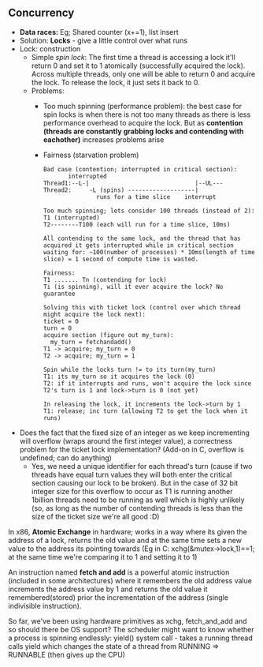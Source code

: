 ## Concurrency
- **Data races:** Eg; Shared counter (x+=1), list insert
- Solution: **Locks** - give a little control over what runs
- Lock: construction
  - Simple *spin lock*: The first time a thread is accessing a lock it'll return 0 and set it to 1 atomically (successfully acquired the lock). Across multiple threads, only one will be able to return 0 and acquire the lock. To release the lock, it just sets it back to 0.
  - Problems:
    - Too much spinning (performance problem): the best case for spin locks is when there is not too many threads as there is less performance overhead to acquire the lock. But as **contention (threads are constantly grabbing locks and contending with eachother)** increases problems arise
    - Fairness (starvation problem)

          Bad case (contention; interrupted in critical section):
                 interrupted
          Thread1:--L-|                              |--UL---
          Thread2:     -L (spins) -------------------|
                         runs for a time slice    interrupt
          
          Too much spinning; lets consider 100 threads (instead of 2):
          T1 (interrupted)
          T2--------T100 (each will run for a time slice, 10ms)
          
          All contending to the same lock, and the thread that has acquired it gets interrupted while in critical section waiting for: ~100(number of processes) * 10ms(length of time slice) = 1 second of compute time is wasted.
          
          Fairness:
          T1 ....... Tn (contending for lock)
          Ti (is spinning), will it ever acquire the lock? No guarantee
          
          Solving this with ticket lock (control over which thread might acquire the lock next):
          ticket = 0
          turn = 0
          acquire section (figure out my_turn):
            my_turn = fetchandadd()
          T1 -> acquire; my_turn = 0
          T2 -> acquire; my_turn = 1
          
          Spin while the locks turn != to its turn(my_turn)
          T1: its my_turn so it acquires the lock (0)
          T2: if it interrupts and runs, won't acquire the lock since T2's turn is 1 and lock->turn is 0 (not yet)
          
          In releasing the lock, it increments the lock->turn by 1
          T1: release; inc turn (allowing T2 to get the lock when it runs)
    
    
- Does the fact that the fixed size of an integer as we keep incrementing will overflow (wraps around the first integer value), a correctness problem for the ticket lock implementation? (Add-on in C, overflow is undefined; can do anything)
  - Yes, we need a unique identifier for each thread's turn (cause if two threads have equal turn values they will both enter the critical section causing our lock to be broken). But in the case of 32 bit integer size for this overflow to occur as T1 is running another 1billion threads need to be running as well which is highly unlikely (so, as long as the number of contending threads is less than the size of the ticket size we're all good :D)
          
          
In x86, **Atomic Exchange** in hardware; works in a way where its given the address of a lock, returns the old value and at the same time sets a new value to the address its pointing towards (Eg in C: xchg(&mutex->lock,1)==1; at the same time we're comparing it to 1 and setting it to 1)

An instruction named **fetch and add** is a powerful atomic instruction (included in some architectures) where it remembers the old address value increments the address value by 1 and returns the old value it remembered(stored) prior the incrementation of the address (single indivisible instruction).

So far, we've been using hardware primitives as xchg, fetch_and_add and so should there be OS support? The scheduler might want to know whether a process is spinning endlessly: yield() system call - takes a running thread calls yield which changes the state of a thread from RUNNING => RUNNABLE (then gives up the CPU)



